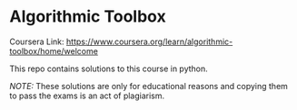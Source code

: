 # Algorithmic Toolbox

Coursera Link: https://www.coursera.org/learn/algorithmic-toolbox/home/welcome

This repo contains solutions to this course in python.

*NOTE:* These solutions are only for educational reasons and copying them to pass the exams is an act of plagiarism.
